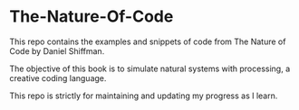 # The-Nature-Of-Code
This repo contains the examples and snippets of code from The Nature of Code by Daniel Shiffman. 

The objective of this book is to simulate natural systems with processing, a creative coding language.

This repo is strictly for maintaining and updating my progress as I learn.
